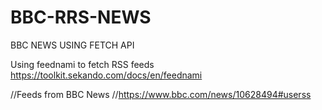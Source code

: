 # BBC-RRS-NEWS

BBC NEWS USING FETCH API

Using feednami to fetch RSS feeds
https://toolkit.sekando.com/docs/en/feednami

//Feeds from BBC News
//https://www.bbc.com/news/10628494#userss